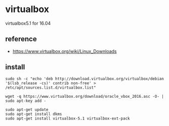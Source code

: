 virtualbox
===

virtualbox5.1 for 16.04

reference
---
- https://www.virtualbox.org/wiki/Linux_Downloads

install
---

```
sudo sh -c "echo 'deb http://download.virtualbox.org/virtualbox/debian '$(lsb_release -cs)' contrib non-free' > /etc/apt/sources.list.d/virtualbox.list"

wget -q https://www.virtualbox.org/download/oracle_vbox_2016.asc -O- | sudo apt-key add -

sudo apt-get update
sudo apt-get install dkms
sudo apt-get install virtualbox-5.1 virtualbox-ext-pack
```

